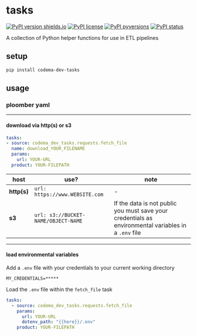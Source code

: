 # tasks

[![PyPI version shields.io](https://img.shields.io/pypi/v/codema-dev-tasks.svg)](https://pypi.python.org/pypi/codema-dev-tasks/)
[![PyPI license](https://img.shields.io/pypi/l/codema-dev-tasks.svg)](https://pypi.python.org/pypi/codema-dev-tasks/)
[![PyPI pyversions](https://img.shields.io/pypi/pyversions/codema-dev-tasks.svg)](https://pypi.python.org/pypi/codema-dev-tasks/)
[![PyPI status](https://img.shields.io/pypi/status/codema-dev-tasks.svg)](https://pypi.python.org/pypi/codema-dev-tasks/)

A collection of Python helper functions for use in ETL pipelines

## setup

```bash
pip install codema-dev-tasks
```

## usage

### ploomber yaml

---

#### download via **http(s)** or **s3**

```yaml
tasks:
- source: codema_dev_tasks.requests.fetch_file
  name: download_YOUR_FILENAME
  params:
    url: YOUR-URL
  product: YOUR-FILEPATH
```

| host | use? | note |
| --- | --- | --- |
| **http(s)** | `url: https://www.WEBSITE.com` | - |
| **s3** | `url: s3://BUCKET-NAME/OBJECT-NAME` | If the data is not public you must save your credentials as environmental variables in a `.env` file |

---

#### load environmental variables

Add a `.env` file with your credentials to your current working directory

```
MY_CREDENTIALS=*****
```

Load the `.env` file within the `fetch_file` task

```yaml
tasks:
  - source: codema_dev_tasks.requests.fetch_file
    params:
      url: YOUR-URL
      dotenv_path: "{{here}}/.env"
    product: YOUR-FILEPATH
```
